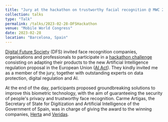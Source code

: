 ```yaml
---
title: "Jury at the hackathon on trustworthy facial recognition @ MWC 2023"
collection: talks
type: "Talk"
permalink: /talks/2023-02-28-DFSHackathon
venue: "Mobile World Congress"
date: 2023-02-28
location: "Barcelona, Spain"
---
```


[Digital Future Society](https://digitalfuturesociety.com/) (DFS) invited face recognition companies, organisations and professionals to participate in a [hackathon challenge](https://digitalfuturesociety.com/data-challenge-sobre-derechos-digitales-y-privacidad/) consisting on adapting their products to the new Artificial Intelligence regulation proposal in the European Union ([AI Act](https://eur-lex.europa.eu/legal-content/EN/TXT/?qid=1623335154975&uri=CELEX%3A52021PC0206)). They kindly invited me as a member of the jury, together with outstanding experts on data protection, digital regulation and AI. 

At the end of the day, participants proposed groundbreaking solutions to improve this biometric technology, with the aim of guaranteeing the security of people's privacy and trustworthy face recognition. Carme Artigas, the Secretary of State for Digitization and Artificial Intelligence of the Government of Spain, was in charge of giving the award to the winning companies, [Herta](https://hertasecurity.com/) and [Veridas](https://veridas.com/).
